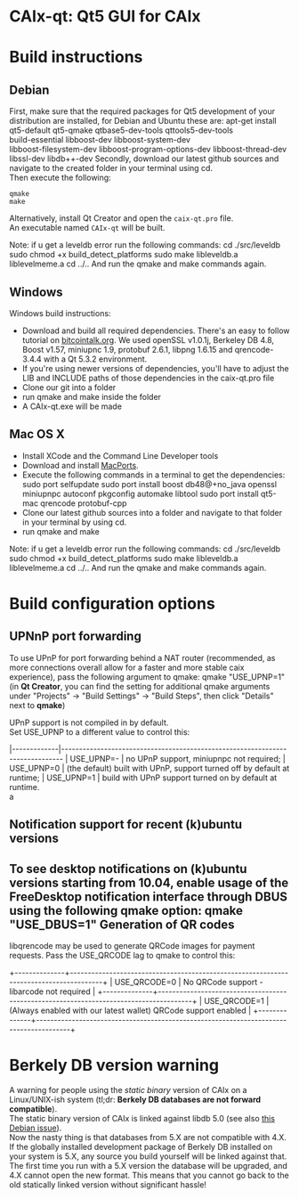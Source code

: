 CAIx-qt: Qt5 GUI for CAIx
===============================

Build instructions
===================

Debian
-------

First, make sure that the required packages for Qt5 development of your
distribution are installed, for Debian and Ubuntu these are:
    apt-get install qt5-default qt5-qmake qtbase5-dev-tools qttools5-dev-tools \
        build-essential libboost-dev libboost-system-dev \
        libboost-filesystem-dev libboost-program-options-dev libboost-thread-dev \
        libssl-dev libdb++-dev
Secondly, download our latest github sources and navigate to the created folder in your terminal using cd.  
Then execute the following:

    qmake
    make

Alternatively, install Qt Creator and open the `caix-qt.pro` file.  
An executable named `CAIx-qt` will be built.

Note: if u get a leveldb error run the following commands:
	cd ./src/leveldb
	sudo chmod +x build_detect_platforms
	sudo make libleveldb.a liblevelmeme.a
	cd ../..
And run the qmake and make commands again.
	

Windows
--------

Windows build instructions:

- Download and build all required dependencies. There's an easy to follow tutorial on [bitcointalk.org](https://bitcointalk.org/index.php?topic=149479.0). We used openSSL v1.0.1j, Berkeley DB 4.8, Boost v1.57, miniupnc 1.9, protobuf 2.6.1, libpng 1.6.15 and qrencode-3.4.4 with a Qt 5.3.2 environment.
- If you're using newer versions of dependencies, you'll have to adjust the LIB and INCLUDE paths of those dependencies in the caix-qt.pro file
- Clone our git into a folder
- run qmake and make inside the folder
- A CAIx-qt.exe will be made

Mac OS X
--------

- Install XCode and the Command Line Developer tools
- Download and install [MacPorts](http://www.macports.org/install.php).
- Execute the following commands in a terminal to get the dependencies:
	sudo port selfupdate
	sudo port install boost db48@+no_java openssl miniupnpc autoconf pkgconfig automake libtool 
	sudo port install qt5-mac qrencode protobuf-cpp
- Clone our latest github sources into a folder and navigate to that folder in your terminal by using cd.
- run qmake and make

Note: if u get a leveldb error run the following commands:
	cd ./src/leveldb
	sudo chmod +x build_detect_platforms
	sudo make libleveldb.a liblevelmeme.a
	cd ../..
And run the qmake and make commands again.


Build configuration options
============================

UPNnP port forwarding
---------------------

To use UPnP for port forwarding behind a NAT router (recommended, as more connections overall allow for a faster and more stable caix experience), pass the following argument to qmake:
    qmake "USE_UPNP=1"
(in **Qt Creator**, you can find the setting for additional qmake arguments under "Projects" -> "Build Settings" -> "Build Steps", then click "Details" next to **qmake**)

UPnP support is not compiled in by default.  
Set USE_UPNP to a different value to control this:

|-------------|------------------------------------------------------------------------------
| USE_UPNP=-  | no UPnP support, miniupnpc not required; 
| USE_UPNP=0  | (the default) built with UPnP, support turned off by default at runtime;
| USE_UPNP=1  | build with UPnP support turned on by default at runtime.  
a

Notification support for recent (k)ubuntu versions
---------------------------------------------------

To see desktop notifications on (k)ubuntu versions starting from 10.04, enable usage of the
FreeDesktop notification interface through DBUS using the following qmake option:
    qmake "USE_DBUS=1"
Generation of QR codes
-----------------------

libqrencode may be used to generate QRCode images for payment requests. 
Pass the USE_QRCODE lag to qmake to control this:

+--------------+---------------------------------------------------------------------------------------+
| USE_QRCODE=0 | No QRCode support - libarcode not required                                            |
+--------------+---------------------------------------------------------------------------------------+
| USE_QRCODE=1 | (Always enabled with our latest wallet) QRCode support enabled                        |
+--------------+---------------------------------------------------------------------------------------+


Berkely DB version warning
==========================

A warning for people using the *static binary* version of CAIx on a Linux/UNIX-ish system (tl;dr: **Berkely DB databases are not forward compatible**).  
The static binary version of CAIx is linked against libdb 5.0 (see also [this Debian issue](http://bugs.debian.org/cgi-bin/bugreport.cgi?bug=621425)).  
Now the nasty thing is that databases from 5.X are not compatible with 4.X.  
If the globally installed development package of Berkely DB installed on your system is 5.X, any source you
build yourself will be linked against that. The first time you run with a 5.X version the database will be upgraded,
and 4.X cannot open the new format. This means that you cannot go back to the old statically linked version without
significant hassle!